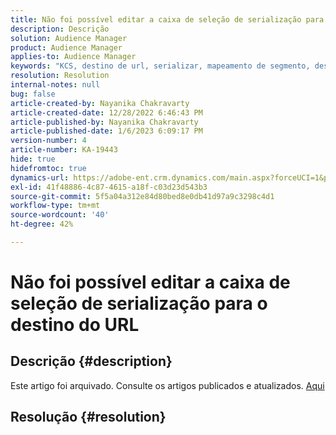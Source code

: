 ```yaml
---
title: Não foi possível editar a caixa de seleção de serialização para o destino do URL
description: Descrição
solution: Audience Manager
product: Audience Manager
applies-to: Audience Manager
keywords: "KCS, destino de url, serializar, mapeamento de segmento, destino,"
resolution: Resolution
internal-notes: null
bug: false
article-created-by: Nayanika Chakravarty
article-created-date: 12/28/2022 6:46:43 PM
article-published-by: Nayanika Chakravarty
article-published-date: 1/6/2023 6:09:17 PM
version-number: 4
article-number: KA-19443
hide: true
hidefromtoc: true
dynamics-url: https://adobe-ent.crm.dynamics.com/main.aspx?forceUCI=1&pagetype=entityrecord&etn=knowledgearticle&id=6bad85f7-df86-ed11-81ac-6045bd0063aa
exl-id: 41f48886-4c87-4615-a18f-c03d23d543b3
source-git-commit: 5f5a04a312e84d80bed8e0db41d97a9c3298c4d1
workflow-type: tm+mt
source-wordcount: '40'
ht-degree: 42%

---
```


# Não foi possível editar a caixa de seleção de serialização para o destino do URL

## Descrição {#description}

Este artigo foi arquivado. Consulte os artigos publicados e atualizados. [Aqui](https://experienceleague.adobe.com/search.html?lang=pt-BR#sort=relevancy)

## Resolução {#resolution}
